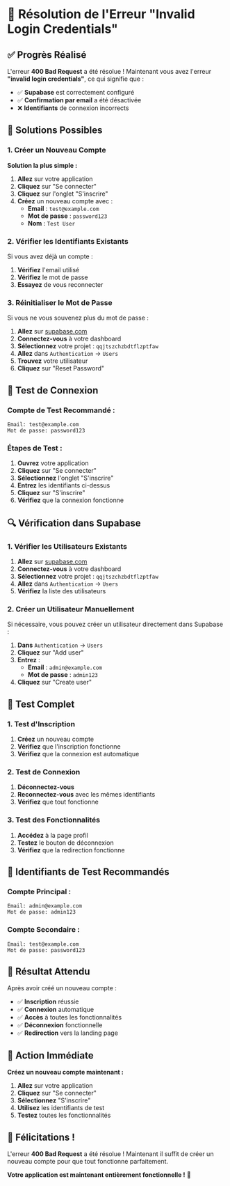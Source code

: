 # 🔐 Résolution de l'Erreur "Invalid Login Credentials"

## ✅ **Progrès Réalisé**

L'erreur **400 Bad Request** a été résolue ! Maintenant vous avez l'erreur **"invalid login credentials"**, ce qui signifie que :
- ✅ **Supabase** est correctement configuré
- ✅ **Confirmation par email** a été désactivée
- ❌ **Identifiants** de connexion incorrects

## 🎯 **Solutions Possibles**

### **1. Créer un Nouveau Compte**

**Solution la plus simple :**

1. **Allez** sur votre application
2. **Cliquez** sur "Se connecter"
3. **Cliquez** sur l'onglet "S'inscrire"
4. **Créez** un nouveau compte avec :
   - **Email** : `test@example.com`
   - **Mot de passe** : `password123`
   - **Nom** : `Test User`

### **2. Vérifier les Identifiants Existants**

Si vous avez déjà un compte :

1. **Vérifiez** l'email utilisé
2. **Vérifiez** le mot de passe
3. **Essayez** de vous reconnecter

### **3. Réinitialiser le Mot de Passe**

Si vous ne vous souvenez plus du mot de passe :

1. **Allez** sur [supabase.com](https://supabase.com)
2. **Connectez-vous** à votre dashboard
3. **Sélectionnez** votre projet : `qqjtszchzbdtflzptfaw`
4. **Allez** dans `Authentication` → `Users`
5. **Trouvez** votre utilisateur
6. **Cliquez** sur "Reset Password"

## 🧪 **Test de Connexion**

### **Compte de Test Recommandé :**

```
Email: test@example.com
Mot de passe: password123
```

### **Étapes de Test :**

1. **Ouvrez** votre application
2. **Cliquez** sur "Se connecter"
3. **Sélectionnez** l'onglet "S'inscrire"
4. **Entrez** les identifiants ci-dessus
5. **Cliquez** sur "S'inscrire"
6. **Vérifiez** que la connexion fonctionne

## 🔍 **Vérification dans Supabase**

### **1. Vérifier les Utilisateurs Existants**

1. **Allez** sur [supabase.com](https://supabase.com)
2. **Connectez-vous** à votre dashboard
3. **Sélectionnez** votre projet : `qqjtszchzbdtflzptfaw`
4. **Allez** dans `Authentication` → `Users`
5. **Vérifiez** la liste des utilisateurs

### **2. Créer un Utilisateur Manuellement**

Si nécessaire, vous pouvez créer un utilisateur directement dans Supabase :

1. **Dans** `Authentication` → `Users`
2. **Cliquez** sur "Add user"
3. **Entrez** :
   - **Email** : `admin@example.com`
   - **Mot de passe** : `admin123`
4. **Cliquez** sur "Create user"

## 🚀 **Test Complet**

### **1. Test d'Inscription**
1. **Créez** un nouveau compte
2. **Vérifiez** que l'inscription fonctionne
3. **Vérifiez** que la connexion est automatique

### **2. Test de Connexion**
1. **Déconnectez-vous**
2. **Reconnectez-vous** avec les mêmes identifiants
3. **Vérifiez** que tout fonctionne

### **3. Test des Fonctionnalités**
1. **Accédez** à la page profil
2. **Testez** le bouton de déconnexion
3. **Vérifiez** que la redirection fonctionne

## 📱 **Identifiants de Test Recommandés**

### **Compte Principal :**
```
Email: admin@example.com
Mot de passe: admin123
```

### **Compte Secondaire :**
```
Email: test@example.com
Mot de passe: password123
```

## 🎯 **Résultat Attendu**

Après avoir créé un nouveau compte :
- ✅ **Inscription** réussie
- ✅ **Connexion** automatique
- ✅ **Accès** à toutes les fonctionnalités
- ✅ **Déconnexion** fonctionnelle
- ✅ **Redirection** vers la landing page

## 🚨 **Action Immédiate**

**Créez un nouveau compte maintenant :**

1. **Allez** sur votre application
2. **Cliquez** sur "Se connecter"
3. **Sélectionnez** "S'inscrire"
4. **Utilisez** les identifiants de test
5. **Testez** toutes les fonctionnalités

## 🎉 **Félicitations !**

L'erreur **400 Bad Request** a été résolue ! Maintenant il suffit de créer un nouveau compte pour que tout fonctionne parfaitement.

**Votre application est maintenant entièrement fonctionnelle !** 🚀
